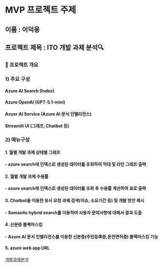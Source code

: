 # MVP 프로젝트 주제
## 이름 : 이덕용
## 프로젝트 제목 : ITO 개발 과제 분석🔍
### 📃 프로젝트 개요
### 1) 주요 구성
#### Azure AI Search (Index)
#### Azure OpenAI (GPT-5.1-mini)
#### Azuer AI Service (Azure AI 문서 인텔리전스)
#### Streamlit UI (그래프, Chatbot 등)
### 2) 메뉴구성
#### 1. 월별 개발 과제 상태별 그래프
#### - azure search에 인덱스로 생성된 데이터를 조회하여 막대 및 라인 그래프 출력
#### 2. 월별 개발 과제 수용률
#### - azure search에 인덱스로 생성된 데이터를 조회 후 수용률 계산하여 표로 출력
#### 3. Chatbot을 이용한 유사 요청 과제 검색(이슈, 소요기간 등) 및 개발 방안 제시
#### - Semantic hybrid search를 이용하여 사용자 문의사항에 대해서 결과 도출
#### 4. 신분증 블랙마스킹
#### - Azure AI 문서 인텔리전스를 이용한 신분증(주민등록증,운전면허증) 블랙마스킹 기능
#### 5. azure web app URL
[개발과제분석](https://ktds15-0917-webapp-frcxcdfufygwhjer.swedencentral-01.azurewebsites.net/)
